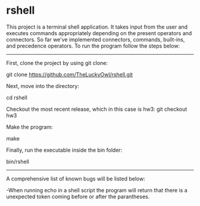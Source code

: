 # rshell

This project is a terminal shell application. It takes input from the user and executes commands appropriately depending on the present operators and connectors. So far we've implemented connectors, commands, built-ins, and precedence operators. To run the program follow the steps below:

---------------------------------------------------------------------------------------------------------------------------

First, clone the project by using git clone:

git clone https://github.com/TheLuckyOwl/rshell.git

Next, move into the directory:

cd rshell

Checkout the most recent release, which in this case is hw3:
git checkout hw3

Make the program:

make

Finally, run the executable inside the bin folder:

bin/rshell

---------------------------------------------------------------------------------------------------------------------------

A comprehensive list of known bugs will be listed below:

-When running echo in a shell script the program will return that there is a unexpected token coming before or after the parantheses.
